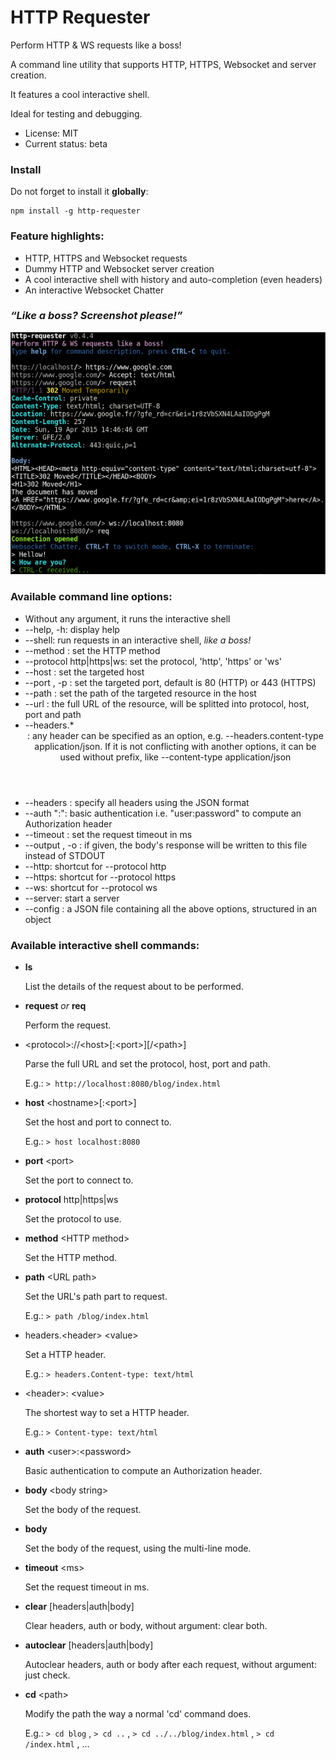 

# HTTP Requester

Perform HTTP & WS requests like a boss!

A command line utility that supports HTTP, HTTPS, Websocket and server creation.

It features a cool interactive shell.

Ideal for testing and debugging.

* License: MIT
* Current status: beta



### Install

Do not forget to install it **globally**:

```
npm install -g http-requester
```



### Feature highlights:

* HTTP, HTTPS and Websocket requests
* Dummy HTTP and Websocket server creation
* A cool interactive shell with history and auto-completion (even headers)
* An interactive Websocket Chatter



### *“Like a boss? Screenshot please!”*

![Screenshot](https://raw.githubusercontent.com/cronvel/http-requester/master/screenshot1.png)



### Available command line options:

* Without any argument, it runs the interactive shell
* --help, -h: display help
* --shell: run requests in an interactive shell, *like a boss!*
* --method <method>: set the HTTP method
* --protocol http|https|ws: set the protocol, 'http', 'https' or 'ws'
* --host <host>: set the targeted host
* --port <port number>, -p <port number>: set the targeted port, default is 80 (HTTP) or 443 (HTTPS)
* --path <path>: set the path of the targeted resource in the host
* --url <URL>: the full URL of the resource, will be splitted into protocol, host, port and path
* --headers.* <header value>: any header can be specified as an option, e.g. --headers.content-type application/json.
  If it is not conflicting with another options, it can be used without prefix,
  like --content-type application/json
* --headers <json string>: specify all headers using the JSON format
* --auth "<user>:<password>": basic authentication i.e. "user:password" to compute an Authorization header
* --timeout <ms>: set the request timeout in ms
* --output <file>, -o <file>: if given, the body's response will be written to this file instead of STDOUT
* --http: shortcut for --protocol http
* --https: shortcut for --protocol https
* --ws: shortcut for --protocol ws
* --server: start a server
* --config <file>: a JSON file containing all the above options, structured in an object



### Available interactive shell commands:

* **ls**

	List the details of the request about to be performed.

* **request** *or* **req**

	Perform the request.
	
* &lt;protocol&gt;://&lt;host&gt;[:&lt;port&gt;][/&lt;path&gt;]

	Parse the full URL and set the protocol, host, port and path.

	E.g.: `> http://localhost:8080/blog/index.html`

* **host** &lt;hostname&gt;[:&lt;port&gt;]

	Set the host and port to connect to.

	E.g.: `> host localhost:8080`

* **port** &lt;port&gt;

	Set the port to connect to.

* **protocol** http|https|ws

	Set the protocol to use.

* **method** &lt;HTTP method&gt;

	Set the HTTP method.

* **path** &lt;URL path&gt;

	Set the URL's path part to request.

	E.g.: `> path /blog/index.html`

* headers.&lt;header&gt; &lt;value&gt;

	Set a HTTP header.
	
	E.g.: `> headers.Content-type: text/html`

* &lt;header&gt;: &lt;value&gt;

	The shortest way to set a HTTP header.
	
	E.g.: `> Content-type: text/html`

* **auth** &lt;user&gt;:&lt;password&gt;

	Basic authentication to compute an Authorization header.

* **body** &lt;body string&gt;

	Set the body of the request.

* **body**

	Set the body of the request, using the multi-line mode.

* **timeout** &lt;ms&gt;

	Set the request timeout in ms.

* **clear** [headers|auth|body]

	Clear headers, auth or body, without argument: clear both.

* **autoclear** [headers|auth|body]

	Autoclear headers, auth or body after each request, without argument: just check.

* **cd** &lt;path&gt;

	Modify the path the way a normal 'cd' command does.

	E.g.: `> cd blog` , `> cd ..` , `> cd ../../blog/index.html` , `> cd /index.html` , ...




